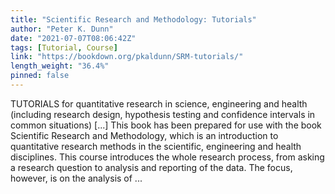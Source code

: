```yaml
---
title: "Scientific Research and Methodology: Tutorials"
author: "Peter K. Dunn"
date: "2021-07-07T08:06:42Z"
tags: [Tutorial, Course]
link: "https://bookdown.org/pkaldunn/SRM-tutorials/"
length_weight: "36.4%"
pinned: false
---
```


TUTORIALS for quantitative research in science, engineering and health (including research design, hypothesis testing and confidence intervals in common situations) [...] This book has been prepared for use with the book
Scientific Research and Methodology,
which is an introduction to quantitative research methods in the scientific, engineering and health disciplines. This course introduces the whole research process,
from asking a research question to analysis and reporting of the data.
The focus, however, is on the analysis of ...
